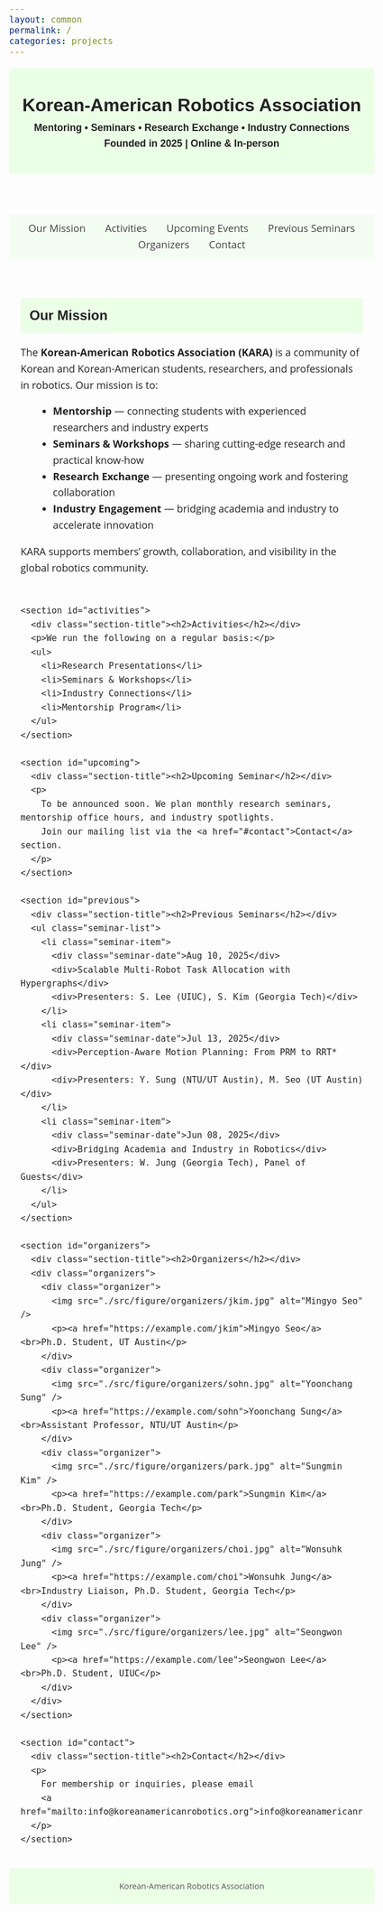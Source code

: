 ```yaml
---
layout: common
permalink: /
categories: projects
---
```


<html lang="en">
<head>
  <meta charset="UTF-8" />
  <title>Korean-American Robotics Association</title>
  <meta name="viewport" content="width=device-width, initial-scale=1" />

  <!-- Fonts -->
  <link rel="preconnect" href="https://fonts.googleapis.com" />
  <link rel="preconnect" href="https://fonts.gstatic.com" crossorigin />
  <link href="https://fonts.googleapis.com/css2?family=Didact+Gothic&family=Open+Sans:wght@300;600&display=swap" rel="stylesheet" />

  <style>
    body {
      font-family: "Open Sans", sans-serif;
      font-size: 18px;
      line-height: 1.6;
      margin: 0;
      color: #222;
    }
    h1, h2, h3 {
      font-family: "Didact Gothic", sans-serif;
      font-weight: 700;
      margin: 0;
    }
    h1 { font-size: 2rem; }
    h2 { font-size: 1.5rem; }
    h3 { font-size: 1.1rem; font-weight: 600; }

    a { color: #186814; text-decoration: none; }
    a:hover { text-decoration: underline; }

    header {
      text-align: center;
      padding: 40px 20px;
      background: #ebffe7;
    }

    nav {
      text-align: center;
      padding: 10px 0;
      background: #f4fdf2;
    }
    nav a {
      margin: 0 15px;
      color: #444;
    }

    main {
      max-width: 900px;
      margin: 0 auto;
      padding: 20px;
    }

    section {
      margin: 50px 0;
    }

    .section-title {
      background: #ebffe7;
      padding: 12px 16px;
      margin-bottom: 20px;
    }

    ul { margin: 0.5em 0 1em 1.5em; }

    .seminar-list { list-style: none; padding-left: 0; }
    .seminar-item { margin-bottom: 1em; }
    .seminar-date { font-weight: bold; }

    .organizers {
      display: flex;
      flex-wrap: wrap;
      gap: 20px;
    }
    .organizer {
      width: 140px;
      text-align: center;
    }
    .organizer img {
      width: 100px; height: 100px; border-radius: 50%;
      object-fit: cover; margin-bottom: 0.5em;
    }

    footer {
      text-align: center;
      padding: 20px;
      background: #ebffe7;
      font-size: 0.9rem;
      color: #555;
    }
  </style>
</head>

<body>
  <header>
    <h1>Korean-American Robotics Association</h1>
    <h3>Mentoring • Seminars • Research Exchange • Industry Connections</h3>
    <h3>Founded in 2025 | Online & In-person</h3>
  </header>

  <nav>
    <a href="#mission">Our Mission</a>
    <a href="#activities">Activities</a>
    <a href="#upcoming">Upcoming Events</a>
    <a href="#previous">Previous Seminars</a>
    <a href="#organizers">Organizers</a>
    <a href="#contact">Contact</a>
  </nav>

  <main>
    <section id="mission">
      <div class="section-title"><h2>Our Mission</h2></div>
      <p>
        The <strong>Korean-American Robotics Association (KARA)</strong> is a community of Korean and Korean-American students, researchers, and professionals in robotics. Our mission is to:
      </p>
      <ul>
        <li><b>Mentorship</b> — connecting students with experienced researchers and industry experts</li>
        <li><b>Seminars & Workshops</b> — sharing cutting-edge research and practical know-how</li>
        <li><b>Research Exchange</b> — presenting ongoing work and fostering collaboration</li>
        <li><b>Industry Engagement</b> — bridging academia and industry to accelerate innovation</li>
      </ul>
      <p>KARA supports members’ growth, collaboration, and visibility in the global robotics community.</p>
    </section>

    <section id="activities">
      <div class="section-title"><h2>Activities</h2></div>
      <p>We run the following on a regular basis:</p>
      <ul>
        <li>Research Presentations</li>
        <li>Seminars & Workshops</li>
        <li>Industry Connections</li>
        <li>Mentorship Program</li>
      </ul>
    </section>

    <section id="upcoming">
      <div class="section-title"><h2>Upcoming Seminar</h2></div>
      <p>
        To be announced soon. We plan monthly research seminars, mentorship office hours, and industry spotlights.  
        Join our mailing list via the <a href="#contact">Contact</a> section.
      </p>
    </section>

    <section id="previous">
      <div class="section-title"><h2>Previous Seminars</h2></div>
      <ul class="seminar-list">
        <li class="seminar-item">
          <div class="seminar-date">Aug 10, 2025</div>
          <div>Scalable Multi-Robot Task Allocation with Hypergraphs</div>
          <div>Presenters: S. Lee (UIUC), S. Kim (Georgia Tech)</div>
        </li>
        <li class="seminar-item">
          <div class="seminar-date">Jul 13, 2025</div>
          <div>Perception-Aware Motion Planning: From PRM to RRT*</div>
          <div>Presenters: Y. Sung (NTU/UT Austin), M. Seo (UT Austin)</div>
        </li>
        <li class="seminar-item">
          <div class="seminar-date">Jun 08, 2025</div>
          <div>Bridging Academia and Industry in Robotics</div>
          <div>Presenters: W. Jung (Georgia Tech), Panel of Guests</div>
        </li>
      </ul>
    </section>

    <section id="organizers">
      <div class="section-title"><h2>Organizers</h2></div>
      <div class="organizers">
        <div class="organizer">
          <img src="./src/figure/organizers/jkim.jpg" alt="Mingyo Seo" />
          <p><a href="https://example.com/jkim">Mingyo Seo</a><br>Ph.D. Student, UT Austin</p>
        </div>
        <div class="organizer">
          <img src="./src/figure/organizers/sohn.jpg" alt="Yoonchang Sung" />
          <p><a href="https://example.com/sohn">Yoonchang Sung</a><br>Assistant Professor, NTU/UT Austin</p>
        </div>
        <div class="organizer">
          <img src="./src/figure/organizers/park.jpg" alt="Sungmin Kim" />
          <p><a href="https://example.com/park">Sungmin Kim</a><br>Ph.D. Student, Georgia Tech</p>
        </div>
        <div class="organizer">
          <img src="./src/figure/organizers/choi.jpg" alt="Wonsuhk Jung" />
          <p><a href="https://example.com/choi">Wonsuhk Jung</a><br>Industry Liaison, Ph.D. Student, Georgia Tech</p>
        </div>
        <div class="organizer">
          <img src="./src/figure/organizers/lee.jpg" alt="Seongwon Lee" />
          <p><a href="https://example.com/lee">Seongwon Lee</a><br>Ph.D. Student, UIUC</p>
        </div>
      </div>
    </section>

    <section id="contact">
      <div class="section-title"><h2>Contact</h2></div>
      <p>
        For membership or inquiries, please email 
        <a href="mailto:info@koreanamericanrobotics.org">info@koreanamericanrobotics.org</a>.
      </p>
    </section>
  </main>

  <footer>
    <span id="year"></span> Korean-American Robotics Association
  </footer>

  <script>
    document.getElementById('year').textContent = new Date().getFullYear();
  </script>
</body>
</html>

